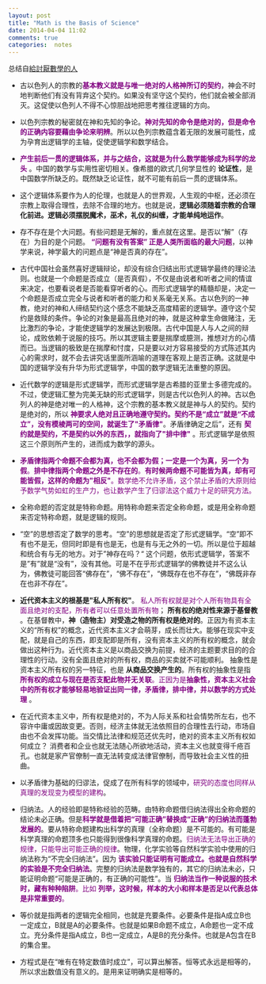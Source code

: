 ```yaml
---
layout: post
title: "Math is the Basis of Science"
date: 2014-04-04 11:02
comments: true
categories:  notes
---
```

总结自[給討厭數學的人](http://book.douban.com/subject/1118984/)

* 古以色列人的宗教的<font color="#800080">**基本教义就是与唯一绝对的人格神所订的契约**</font>，神会不时地判断他们有没有背弃这个契约。如果没有坚守这个契约，他们就会被全部消灭。这促使以色列人不得不心惊胆战地把思考推往逻辑的方向。

* 以色列宗教的秘密就在神和先知的争论。<font color="#800080">**神对先知的命令是绝对的，但是命令的正确内容要藉由争论来明辨**</font>。所以以色列宗教蕴含着无限的发展可能性，成为孕育出逻辑学的主轴，促使逻辑学和数学结合。

*  <font color="#800080">**产生前后一贯的逻辑体系，并与之结合，这就是为什么数学能够成为科学的龙头**</font> 。中国的数学与实用性密切相关。像希腊的欧式几何学显性的 **论证性**，是中国数学所缺乏的。既然缺乏论证性，就不可能有前后一贯的逻辑体系。

* 这个逻辑体系要作为人的伦理，也就是人的世界观，人生观的中枢，还必须在宗教上取得合理性，去除不合理的地方。也就是说，**逻辑必须随着宗教的合理化前进。逻辑必须摆脱魔术，巫术，礼仪的纠缠，才能单纯地运作**。

* 存不存在是个大问题。有些问题是无解的，重点就在这里。是否以“解”（存在）为目的是个问题。 <font color="#800080">**“问题有没有答案” 正是人类所面临的最大问题**</font>，以神学来说，神学最大的问题点是“神是否真的存在”。

* 古代中国社会虽然喜好逻辑辩论，却没有综合归结出形式逻辑学最终的理论法则。也就是一个命题是否成立（是否真假），不仅是由说者和听者之间的情谊来决定，也要看说者是否能看穿听者的心。而形式逻辑学的精髓却是，决定一个命题是否成立完全与说者和听者的能力和关系毫无关系。古以色列的一神教，绝对的神和人缔结契约这个感念不能缺乏高度精密的逻辑学。遵守这个契约是救赎的条件。争论的对象是最高且绝对的神，就是这种拿生命做赌注，无比激烈的争论，才能使逻辑学的发展达到极限。古代中国是人与人之间的辩论，成败依赖于说服的技巧。所以其逻辑主要是揣摩或臆测，推想对方的心情而已。当逻辑的极致是在揣摩和忖度，只是要以对方容易接受的方式陈述其内心的需求时，就不会去讲究话里面所涵喻的道理在客观上是否正确。这就是中国的逻辑学没有升华为形式逻辑学，中国的数学逻辑无法重整的原因。

* 近代数学的逻辑是形式逻辑学，而形式逻辑学是古希腊的亚里士多德完成的。不过，使逻辑汇整为完美无缺的形式逻辑学，则是古代以色列人的神。古以色列人的神是绝对唯一的人格神，这个宗教的基本教义就是神与人的契约。契约是绝对的，所以 <font color="#800080">**神要求人绝对且正确地遵守契约。契约不是“成立”就是“不成立”，没有模棱两可的空间，就诞生了"矛盾律"**</font>。矛盾律确定之后”，还有 <font color="#800080">**契约就是契约，不是契约以外的东西，，就指向了"排中律"**</font> 。形式逻辑学是依照这三个原则所产生的，进而成为数学的源头。

* <font color="#800080">**矛盾律指两个命题不会都为真，也不会都为假；一定是一个为真，另一个为假**。**排中律指两个命题之外是不存在的**。**有时候两命题不可能皆为真，却有可能皆假，这样的命题为"相反"**。数学绝不允许矛盾，这个禁止矛盾的大原则给予数学气势如虹的生产力，也让数学产生了归谬法这个威力十足的研究方法。</font>

* 全称命题的否定就是特称命题。用特称命题来否定全称命题，或是用全称命题来否定特称命题，就是逻辑的规则。

* “空”的思想否定了数学的思考。“空”的思想就是否定了形式逻辑学。“空”即不有也不是无，但同时即是有也是无，也是有与无之外的一切。所以是位于超越和统合有与无的地方。对于”神存在吗？“ 这个问题，依形式逻辑学，答案不是”有”就是“没有”，没有其他。可是不在乎形式逻辑学的佛教徒并不这么认为，佛教徒可能回答“佛存在”，“佛不存在”，“佛既存在也不存在”，“佛既非存在也非不存在”。

* **近代资本主义的根基是"私人所有权"**。 <font color="#800080">私人所有权就是对个人所有物具有全面且绝对的支配，所有者可以任意处置所有物</font>； **所有权的绝对性来源于基督教** 。在基督教中，**神（造物主）对受造之物的所有权是绝对的**。正因为有资本主义的“所有权”的概念，近代资本主义才会萌芽，成长而壮大。能够在现实中支配，就是自己的东西，即支配即是所有，没有资本主义的所有权的概念，就会做出这种行为。近代资本主义是以商品交换为前提，经济的主题要求目的的合理性的行动。没有全面且绝对的所有权，商品的买卖就不可能顺利。 抽象性是资本主义所有权的另一特征，也是 **从商品交换产生的**。所有权的抽象性是指 <font color="#800080">**所有权的成立与现在是否支配此物并无关联**。正因为是**抽象性，资本主义社会中的所有权才能够轻易地验证出同一律，矛盾律，排中律，并以数学的方式处理**</font> 。

* 在近代资本主义中，所有权是绝对的，不为人际关系和社会情势所左右，也不容许中庸或因故变更。否则，经济主体就无法依照目的合理性去行动，市场自由也不会发挥功能。当交情比法律和规范还优先时，绝对的资本主义所有权如何成立？ 消费者和企业也就无法随心所欲地活动，资本主义也就变得千疮百孔。也就是家产官僚制一直无法转变成法律官僚制，而导致社会主义性的扭曲。

* 以矛盾律为基础的归谬法，促成了在所有科学的领域中，<font color="#800080">研究的态度也同样从真理的发现变为模型的建构</font>。

* 归纳法。人的经验即是特称经验的范畴。由特称命题借归纳法得出全称命题的结论未必正确。但是<font color="#800080">**科学就是借着把“可能正确”替换成“正确”的归纳法而蓬勃发展的**</font>。要从特称命题建构出科学的真理（全称命题）是不可能的。有可能是科学真理的命题顶多也只能得到很像科学真理的命题。<font color="#800080">归纳法无法导出正确的规律，只能导出可能正确的规律</font>。物理，化学实验等自然科学实验中使用的归纳法称为“不完全归纳法”。因为 <font color="#800080">**该实验只能证明有可能成立。也就是自然科学的实验是不完全归纳法**</font>。完整的归纳法是数学独有的，其它的归纳法未必，只能证明命题“可能是正确的，有正确的可能性”。当 <font color="#800080">**归纳法当作一种说服的技术时，藏有种种陷阱**。比如 **列举，这时候，样本的大小和样本是否足以代表总体是非常重要的**。</font>

* 等价就是指两者的逻辑完全相同，也就是充要条件。必要条件是指A成立B也一定成立，B就是A的必要条件。也就是如果B命题不成立，A命题也一定不成立。充分条件是指A成立，B也一定成立，A是B的充分条件。也就是A包含在B的集合里。

* 方程式是在“唯有在特定数值时成立”，可以算出解答。恒等式永远是相等的，所以求出数值没有意义的。是用来证明确实是相等的。

